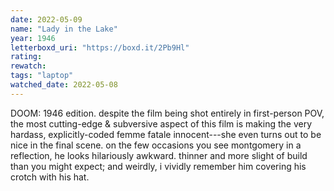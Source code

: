 ```yaml
---
date: 2022-05-09
name: "Lady in the Lake"
year: 1946
letterboxd_uri: "https://boxd.it/2Pb9Hl"
rating: 
rewatch: 
tags: "laptop"
watched_date: 2022-05-08
---
```


DOOM: 1946 edition. despite the film being shot entirely in first-person POV, the most cutting-edge & subversive aspect of this film is making the very hardass, explicitly-coded femme fatale innocent---she even turns out to be nice in the final scene. on the few occasions you see montgomery in a reflection, he looks hilariously awkward. thinner and more slight of build than you might expect; and weirdly, i vividly remember him covering his crotch with his hat.
